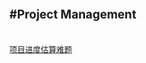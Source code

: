 #Project Management
---
#
[项目进度估算难题](http://ink.csdn.net/articles/show/55eaf32179b1a070163dfb8b)    